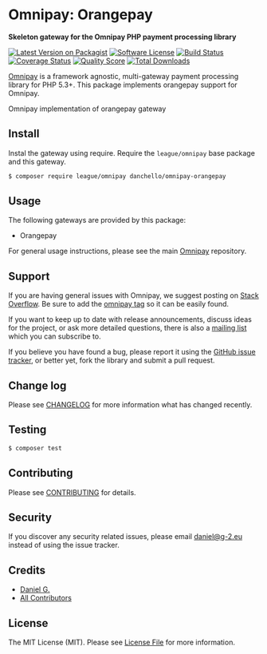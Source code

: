 # Omnipay: Orangepay

**Skeleton gateway for the Omnipay PHP payment processing library**

[![Latest Version on Packagist](https://img.shields.io/packagist/v/danchello/omnipay-orangepay.svg?style=flat-square)](https://packagist.org/packages/danchello/omnipay-orangepay)
[![Software License](https://img.shields.io/badge/license-MIT-brightgreen.svg?style=flat-square)](LICENSE.md)
[![Build Status](https://img.shields.io/travis/danchello/omnipay-orangepay/master.svg?style=flat-square)](https://travis-ci.org/danchello/omnipay-orangepay)
[![Coverage Status](https://img.shields.io/scrutinizer/coverage/g/danchello/omnipay-orangepay.svg?style=flat-square)](https://scrutinizer-ci.com/g/danchello/omnipay-orangepay/code-structure)
[![Quality Score](https://img.shields.io/scrutinizer/g/danchello/omnipay-orangepay.svg?style=flat-square)](https://scrutinizer-ci.com/g/danchello/omnipay-orangepay)
[![Total Downloads](https://img.shields.io/packagist/dt/danchello/omnipay-orangepay.svg?style=flat-square)](https://packagist.org/packages/danchello/omnipay-orangepay)


[Omnipay](https://github.com/thephpleague/omnipay) is a framework agnostic, multi-gateway payment
processing library for PHP 5.3+. This package implements orangepay support for Omnipay.

Omnipay implementation of orangepay gateway

## Install

Instal the gateway using require. Require the `league/omnipay` base package and this gateway.

``` bash
$ composer require league/omnipay danchello/omnipay-orangepay
```

## Usage

The following gateways are provided by this package:

 * Orangepay

For general usage instructions, please see the main [Omnipay](https://github.com/thephpleague/omnipay) repository.

## Support

If you are having general issues with Omnipay, we suggest posting on
[Stack Overflow](http://stackoverflow.com/). Be sure to add the
[omnipay tag](http://stackoverflow.com/questions/tagged/omnipay) so it can be easily found.

If you want to keep up to date with release announcements, discuss ideas for the project,
or ask more detailed questions, there is also a [mailing list](https://groups.google.com/forum/#!forum/omnipay) which
you can subscribe to.

If you believe you have found a bug, please report it using the [GitHub issue tracker](https://github.com/danchello/omnipay-orangepay/issues),
or better yet, fork the library and submit a pull request.

## Change log

Please see [CHANGELOG](CHANGELOG.md) for more information what has changed recently.

## Testing

``` bash
$ composer test
```

## Contributing

Please see [CONTRIBUTING](CONTRIBUTING.md) for details.

## Security

If you discover any security related issues, please email daniel@g-2.eu instead of using the issue tracker.

## Credits

- [Daniel G.](https://github.com/danchello)
- [All Contributors](../../contributors)

## License

The MIT License (MIT). Please see [License File](LICENSE.md) for more information.
